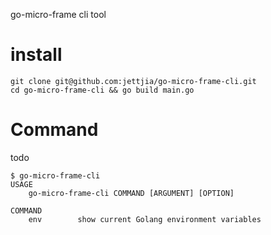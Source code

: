 go-micro-frame cli tool

# install
```
git clone git@github.com:jettjia/go-micro-frame-cli.git
cd go-micro-frame-cli && go build main.go
```



# Command

todo

```
$ go-micro-frame-cli
USAGE
    go-micro-frame-cli COMMAND [ARGUMENT] [OPTION]

COMMAND
    env        show current Golang environment variables
    
   
```

